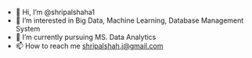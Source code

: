 - 👋 Hi, I’m @shripalshaha1
- 👀 I’m interested in Big Data, Machine Learning, Database Management System
- 🌱 I’m currently pursuing MS. Data Analytics
- 📫 How to reach me shripalshah.j@gmail.com

<!---
shripalshaha1/shripalshaha1 is a ✨ special ✨ repository because its `README.md` (this file) appears on your GitHub profile.
You can click the Preview link to take a look at your changes.
--->
